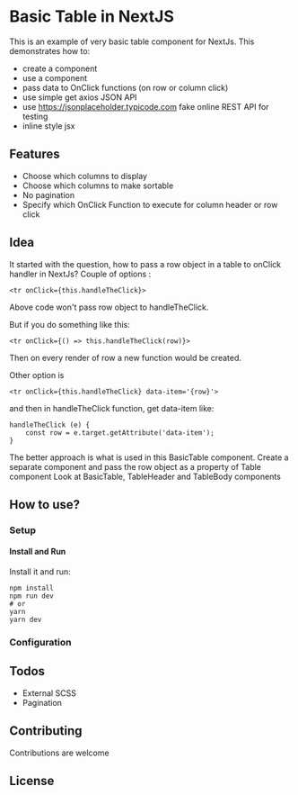 # Basic Table in NextJS 

This is an example of very basic table component for NextJs. This demonstrates how to:

- create a component
- use a component
- pass data to OnClick functions (on row or column click)
- use simple get axios JSON API
- use https://jsonplaceholder.typicode.com fake online REST API for testing
- inline style jsx

## Features
- Choose which columns to display
- Choose which columns to make sortable
- No pagination
- Specify which OnClick Function to execute for column header or row click

## Idea
It started with the question, how to pass a row object in a table to onClick handler in NextJs? 
Couple of options :
```
<tr onClick={this.handleTheClick}>
```
Above code won't pass row object to handleTheClick.

But if you do something like this:
```
<tr onClick={() => this.handleTheClick(row)}> 
```
Then on every render of row a new function would be created.

Other option is
```
<tr onClick={this.handleTheClick} data-item='{row}'>

```
and then in handleTheClick function, get data-item like:

```
handleTheClick (e) {
    const row = e.target.getAttribute('data-item');
}
```

The better approach is what is used in this BasicTable component. Create a separate component and pass the row object as a property of Table component
Look at BasicTable, TableHeader and TableBody components

## How to use?

### Setup

#### Install and Run

Install it and run:

```
npm install
npm run dev
# or
yarn
yarn dev
```

### Configuration

## Todos

- External SCSS 
- Pagination

## Contributing

Contributions are welcome

## License